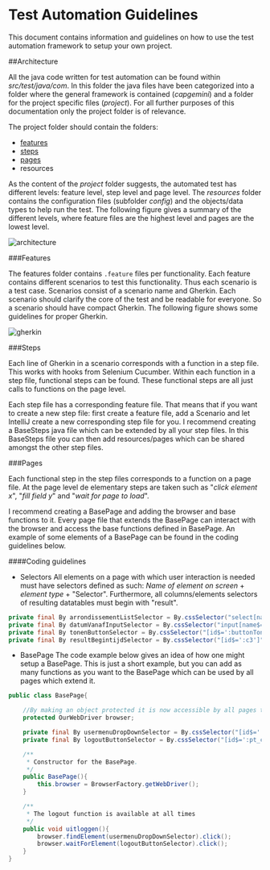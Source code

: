 Test Automation Guidelines
======================
This document contains information and guidelines on how to use the test automation framework to setup your own project.

##Architecture

All the java code written for test automation can be found within *src/test/java/com*. In this folder the java files have been categorized into a folder where the general framework is contained (*capgemini*) and a folder for the project specific files (*project*). For all further purposes of this documentation only the project folder is of relevance.

The project folder should contain the folders:

 - [features](#markdown-header-features)
 - [steps](#markdown-header-steps)
 - [pages](#markdown-header-pages)
 - resources

As the content of the *project* folder suggests, the automated test has different levels: feature level, step level and page level. The *resources* folder contains the configuration files (subfolder *config*) and the objects/data types to help run the test. The following figure gives a summary of the different levels, where feature files are the highest level and pages are the lowest level.

![architecture](https://user-images.githubusercontent.com/15871496/38661816-68444784-3e32-11e8-80f3-48dc68bf1423.png)

###Features

The features folder contains `.feature` files per functionality. Each feature contains different scenarios to test this functionality. Thus each scenario is a test case. Scenarios consist of a scenario name and Gherkin. Each scenario should clarify the core of the test and be readable for everyone. So a scenario should have compact Gherkin. The following figure shows some guidelines for proper Gherkin.

![gherkin](https://user-images.githubusercontent.com/15871496/38661817-6867cdda-3e32-11e8-9247-6d1b12a723b7.png)

###Steps

Each line of Gherkin in a scenario corresponds with a function in a step file. This works with hooks from Selenium Cucumber. Within each function in a step file, functional steps can be found. These functional steps are all just calls to functions on the page level.

Each step file has a corresponding feature file. That means that if you want to create a new step file: first create a feature file, add a Scenario and let IntelliJ create a new corresponding step file for you. I recommend creating a BaseSteps java file which can be extended by all your step files. In this BaseSteps file you can then add resources/pages which can be shared amongst the other step files.

###Pages

Each functional step in the step files corresponds to a function on a page file. At the page level de elementary steps are taken such as "*click element x*", "*fill field y*" and "*wait for page to load*".

I recommend creating a BasePage and adding the browser and base functions to it. Every page file that extends the BasePage can interact with the browser and access the base functions defined in BasePage. An example of some elements of a BasePage can be found in the coding guidelines below.

####Coding guidelines

 - Selectors
 All elements on a page with which user interaction is needed must have selectors defined as such: *Name of element on screen* + *element type* + "Selector".
Furthermore, all columns/elements selectors of resulting datatables must begin with "result".
```java
private final By arrondissementListSelector = By.cssSelector("select[name$=':'it9']");
private final By datumVanafInputSelector = By.cssSelector("input[name$=':id4']");
private final By tonenButtonSelector = By.cssSelector("[id$=':buttonTonen']");
private final By resultBegintijdSelector = By.cssSelector("[id$=':c3']");
```
- BasePage
The code example below gives an idea of how one might setup a BasePage. This is just a short example, but you can add as many functions as you want to the BasePage which can be used by all pages which extend it.
```java
public class BasePage{

	//By making an object protected it is now accessible by all pages that extend the BasePage
    protected OurWebDriver browser;

	private final By usermenuDropDownSelector = By.cssSelector("[id$=':usermenu']");
	private final By logoutButtonSelector = By.cssSelector("[id$=':pt_cmi1']");

	/**
 	 * Constructor for the BasePage.
	 */
	public BasePage(){
    	this.browser = BrowserFactory.getWebDriver();
	}

	/**
 	 * The logout function is available at all times
	 */
	public void uitloggen(){
    	browser.findElement(usermenuDropDownSelector).click();
	    browser.waitForElement(logoutButtonSelector).click();
	}
}
```

